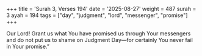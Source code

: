 +++
title = 'Surah 3, Verses 194'
date = '2025-08-27'
weight = 487
surah = 3
ayah = 194
tags = ["day", "judgment", "lord", "messenger", "promise"]
+++

Our Lord! Grant us what You have promised us through Your messengers and do not put us to shame on Judgment Day—for certainly You never fail in Your promise.”